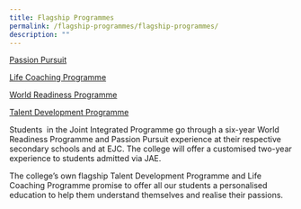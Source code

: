 ```yaml
---
title: Flagship Programmes
permalink: /flagship-programmes/flagship-programmes/
description: ""
---
```

[Passion Pursuit](/flagship-programmes/pp/)

[Life Coaching Programme](https://eunoiajc.moe.edu.sg/curriculum/flagship/lcp/)

[World Readiness Programme](https://eunoiajc.moe.edu.sg/curriculum/flagship/wrp/)

[Talent Development Programme](https://eunoiajc.moe.edu.sg/curriculum/flagship/tdp/)

Students  in the Joint Integrated Programme go through a six-year World Readiness Programme and Passion Pursuit experience at their respective secondary schools and at EJC. The college will offer a customised two-year experience to students admitted via JAE.

The college’s own flagship Talent Development Programme and Life Coaching Programme promise to offer all our students a personalised education to help them understand themselves and realise their passions.